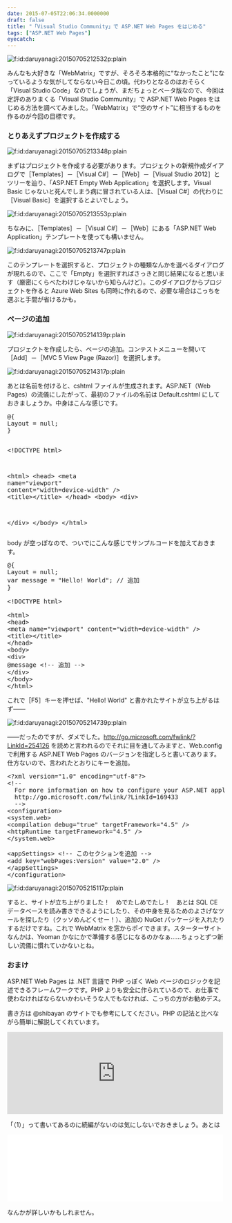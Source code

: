 ```yaml
---
date: 2015-07-05T22:06:34.0000000
draft: false
title: "「Visual Studio Community」で ASP.NET Web Pages をはじめる"
tags: ["ASP.NET Web Pages"]
eyecatch: 
---
```

<p><span itemscope itemtype="http://schema.org/Photograph"><img src="20150705212532.png" alt="f:id:daruyanagi:20150705212532p:plain" title="f:id:daruyanagi:20150705212532p:plain" class="hatena-fotolife" itemprop="image"></span></p><p>みんなも大好きな「WebMatrix」ですが、そろそろ本格的に“なかったこと”になっているような気がしてならない今日この頃。代わりとなるのはおそらく「Visual Studio Code」なのでしょうが、まだちょっとベータ版なので、今回は定評のありまくる「Visual Studio Community」で ASP.NET Web Pages をはじめる方法を調べてみました。「WebMatrix」で“空のサイト”に相当するものを作るのが今回の目標です。</p>

<div class="section">
<h3>とりあえずプロジェクトを作成する</h3>
<p><span itemscope itemtype="http://schema.org/Photograph"><img src="20150705213348.png" alt="f:id:daruyanagi:20150705213348p:plain" title="f:id:daruyanagi:20150705213348p:plain" class="hatena-fotolife" itemprop="image"></span></p><p>まずはプロジェクトを作成する必要があります。プロジェクトの新規作成ダイアログで［Templates］－［Visual C#］－［Web］－［Visual Studio 2012］とツリーを辿り、「ASP.NET Empty Web Application」を選択します。Visual Basic じゃないと死んでしまう病に冒されている人は、［Visual C#］の代わりに［Visual Basic］を選択するとよいでしょう。</p><p><span itemscope itemtype="http://schema.org/Photograph"><img src="20150705213553.png" alt="f:id:daruyanagi:20150705213553p:plain" title="f:id:daruyanagi:20150705213553p:plain" class="hatena-fotolife" itemprop="image"></span></p><p>ちなみに、［Templates］－［Visual C#］－［Web］にある「ASP.NET Web Application」テンプレートを使っても構いません。</p><p><span itemscope itemtype="http://schema.org/Photograph"><img src="20150705213747.png" alt="f:id:daruyanagi:20150705213747p:plain" title="f:id:daruyanagi:20150705213747p:plain" class="hatena-fotolife" itemprop="image"></span></p><p>このテンプレートを選択すると、プロジェクトの種類なんかを選べるダイアログが現れるので、ここで「Empty」を選択すればさっきと同じ結果になると思います（厳密にくらべたわけじゃないから知らんけど）。このダイアログからプロジェクトを作ると Azure Web Sites も同時に作れるので、必要な場合はこっちを選ぶと手間が省けるかも。</p>

</div>
<div class="section">
<h3>ページの追加</h3>
<p><span itemscope itemtype="http://schema.org/Photograph"><img src="20150705214139.png" alt="f:id:daruyanagi:20150705214139p:plain" title="f:id:daruyanagi:20150705214139p:plain" class="hatena-fotolife" itemprop="image"></span></p><p>プロジェクトを作成したら、ページの追加。コンテストメニューを開いて［Add］－［MVC 5 View Page (Razor)］を選択します。</p><p><span itemscope itemtype="http://schema.org/Photograph"><img src="20150705214317.png" alt="f:id:daruyanagi:20150705214317p:plain" title="f:id:daruyanagi:20150705214317p:plain" class="hatena-fotolife" itemprop="image"></span></p><p>あとは名前を付けると、cshtml ファイルが生成されます。ASP.NET（Web Pages）の流儀にしたがって、最初のファイルの名前は Default.cshtml にしておきましょうか。中身はこんな感じです。</p>
<pre class="code lang-cs" data-lang="cs" data-unlink>@{
Layout = <span class="synConstant">null</span>;
}

&lt;!DOCTYPE html&gt;

&lt;html&gt;
&lt;head&gt;
&lt;meta name=<span class="synConstant">&quot;viewport&quot;</span> content=<span class="synConstant">&quot;width=device-width&quot;</span> /&gt;
&lt;title&gt;&lt;/title&gt;
&lt;/head&gt;
&lt;body&gt;
&lt;div&gt;

&lt;/div&gt;
&lt;/body&gt;
&lt;/html&gt;
</pre><p>body が空っぽなので、ついでにこんな感じでサンプルコードを加えておきます。</p>
<pre class="code lang-cs" data-lang="cs" data-unlink>@{
Layout = <span class="synConstant">null</span>;
var message = <span class="synConstant">&quot;Hello! World&quot;</span>; <span class="synComment">// 追加</span>
}

&lt;!DOCTYPE html&gt;

&lt;html&gt;
&lt;head&gt;
&lt;meta name=<span class="synConstant">&quot;viewport&quot;</span> content=<span class="synConstant">&quot;width=device-width&quot;</span> /&gt;
&lt;title&gt;&lt;/title&gt;
&lt;/head&gt;
&lt;body&gt;
&lt;div&gt;
@message &lt;!-- 追加 --&gt;
&lt;/div&gt;
&lt;/body&gt;
&lt;/html&gt;
</pre><p>これで［F5］キーを押せば、"Hello! World" と書かれたサイトが立ち上がるはず――</p><p><span itemscope itemtype="http://schema.org/Photograph"><img src="20150705214739.png" alt="f:id:daruyanagi:20150705214739p:plain" title="f:id:daruyanagi:20150705214739p:plain" class="hatena-fotolife" itemprop="image"></span></p><p>――だったのですが、ダメでした。<a href="http://go.microsoft.com/fwlink/?LinkId=254126">http://go.microsoft.com/fwlink/?LinkId=254126</a> を読めと言われるのでそれに目を通してみますと、Web.config で利用する ASP.NET Web Pages のバージョンを指定しろと書いてあります。仕方ないので、言われたとおりにキーを追加。</p>
<pre class="code lang-xml" data-lang="xml" data-unlink><span class="synComment">&lt;?</span><span class="synType">xml version</span>=<span class="synConstant">&quot;1.0&quot;</span><span class="synType"> encoding</span>=<span class="synConstant">&quot;utf-8&quot;</span><span class="synComment">?&gt;</span>
<span class="synComment">&lt;!--</span>
<span class="synComment">  For more information on how to configure your ASP.NET application, please visit</span>
<span class="synComment">  http://go.microsoft.com/fwlink/?LinkId=169433</span>
<span class="synComment">  --&gt;</span>
<span class="synIdentifier">&lt;configuration&gt;</span>
<span class="synIdentifier">&lt;system</span><span class="synComment">.</span><span class="synIdentifier">web&gt;</span>
<span class="synIdentifier">&lt;compilation </span><span class="synType">debug</span>=<span class="synConstant">&quot;true&quot;</span><span class="synIdentifier"> </span><span class="synType">targetFramework</span>=<span class="synConstant">&quot;4.5&quot;</span><span class="synIdentifier"> /&gt;</span>
<span class="synIdentifier">&lt;httpRuntime </span><span class="synType">targetFramework</span>=<span class="synConstant">&quot;4.5&quot;</span><span class="synIdentifier"> /&gt;</span>
<span class="synIdentifier">&lt;/system</span><span class="synComment">.</span><span class="synIdentifier">web&gt;</span>

<span class="synIdentifier">&lt;appSettings&gt;</span> <span class="synComment">&lt;!-- このセクションを追加 --&gt;</span>
<span class="synIdentifier">&lt;add </span><span class="synType">key</span>=<span class="synConstant">&quot;webPages:Version&quot;</span><span class="synIdentifier"> </span><span class="synType">value</span>=<span class="synConstant">&quot;2.0&quot;</span><span class="synIdentifier"> /&gt;</span>
<span class="synIdentifier">&lt;/appSettings&gt;</span>
<span class="synIdentifier">&lt;/configuration&gt;</span>
</pre><p><span itemscope itemtype="http://schema.org/Photograph"><img src="20150705215117.png" alt="f:id:daruyanagi:20150705215117p:plain" title="f:id:daruyanagi:20150705215117p:plain" class="hatena-fotolife" itemprop="image"></span></p><p>すると、サイトが立ち上がりました！　めでたしめでたし！　あとは SQL CE データベースを読み書きできるようにしたり、その中身を見るためのよさげなツールを探したり（クッソめんどくせー！）、追加の NuGet パッケージを入れたりするだけですね。これで WebMatrix を窓からポイできます。スターターサイトなんかは、Yeoman かなにかで準備する感じになるのかなぁ……ちょっとずつ新しい流儀に慣れていかないとね。</p>

</div>
<div class="section">
<h3>おまけ</h3>
<p>ASP.NET Web Pages は .NET 言語で PHP っぽく Web ページのロジックを記述できるフレームワークです。PHP よりも安全に作られているので、お仕事で使わなければならないかわいそうな人でもなければ、こっちの方がお勧めデス。</p><p>書き方は @shibayan のサイトでも参考にしてください。PHP の記法と比べながら簡単に解説してくれています。</p><p><iframe src="http://blog.shibayan.jp/embed/20110714/1310652120" title="PHP と比較して覚える ASP.NET Web Pages (1) - しばやん雑記" class="embed-card embed-blogcard" scrolling="no" frameborder="0" style="display: block; width: 100%; height: 190px; max-width: 500px; margin: 10px 0px;"><a href="http://blog.shibayan.jp/entry/20110714/1310652120">PHP と比較して覚える ASP.NET Web Pages (1) - しばやん雑記</a></iframe></p><p>「（1）」って書いてあるのに続編がないのは気にしないでおきましょう。あとは</p><p><iframe src="//hatenablog-parts.com/embed?url=http%3A%2F%2Fwebmatrix.g.hatena.ne.jp%2Fcx20%2F20110228%2F1298841518" title="ASP.NET Razor 記法 基礎文法最速マスター - CX&#39;s WebMatrix Diary" class="embed-card embed-webcard" scrolling="no" frameborder="0" style="display: block; width: 100%; height: 155px; max-width: 500px; margin: 10px 0px;"><a href="http://webmatrix.g.hatena.ne.jp/cx20/20110228/1298841518">ASP.NET Razor 記法 基礎文法最速マスター - CX&#39;s WebMatrix Diary</a></iframe></p><p>なんかが詳しいかもしれません。</p>

</div>